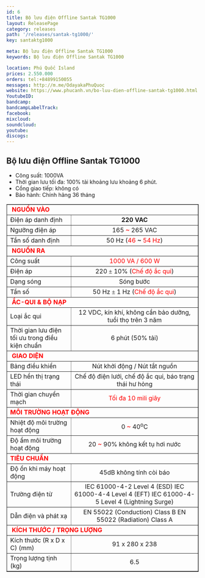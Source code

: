 ```yaml
---
id: 6
title: Bộ lưu điện Offline Santak TG1000
layout: ReleasePage
category: releases
path: '/releases/santak-tg1000/'
key: santaktg1000

meta: Bộ lưu điện Offline Santak TG1000
keywords: Bộ lưu điện Offline Santak TG1000

location: Phú Quốc Island
prices: 2.550.000
orders: tel:+84899150055
messages: http://m.me/OdayakaPhuQuoc
website: https://www.phucanh.vn/bo-luu-dien-offline-santak-tg1000.html
YoutubeID: 
bandcamp: 
bandcampLabelTrack: 
facebook: 
mixcloud: 
soundcloud: 
youtube: 
discogs: 
---
```


## Bộ lưu điện Offline Santak TG1000

- Công suất:	1000VA
- Thời gian lưu tối đa:	100% tải khoảng lưu khoảng 6 phút.
- Cổng giao tiếp:	không có
- Bảo hành: Chính hãng 36 tháng

<table cellspacing="1" cellpadding="1" width="500" align="center" border="1">
    <tbody>
        <tr>
            <td style="text-align: left" colspan="3">&nbsp;<span><strong><span style="color: #ff0000">NGUỒN VÀO</span></strong></span></td>
        </tr>
        <tr>
            <td style="text-align: left" colspan="2">Điện áp danh định</td>
            <td style="text-align: center"><strong>220 VAC</strong></td>
        </tr>
        <tr>
            <td style="text-align: left" colspan="2">Ngưỡng điện áp</td>
            <td style="text-align: center">165 <span style="color: #ff0000">~</span> 265 VAC</td>
        </tr>
        <tr>
            <td style="text-align: left" colspan="2">Tần số danh định</td>
            <td style="text-align: center">50 Hz (<span style="color: #ff0000">46 <span style="color: #000000">~</span> 54 Hz</span>)</td>
        </tr>
        <tr>
            <td style="text-align: left" colspan="3">&nbsp;<span><strong><span style="color: #ff0000">NGUỒN RA</span></strong></span></td>
        </tr>
        <tr>
            <td style="text-align: left" colspan="2">Công suất</td>
            <td style="text-align: center"><span style="color: #ff0000">1000 VA / 600 W</span></td>
        </tr>
        <tr>
            <td style="text-align: left" colspan="2">Điện áp</td>
            <td style="text-align: center">220 <span style="font-size: 12pt; font-family: 'Times New Roman'">±</span> 10% (<span style="color: #ff0000">Chế độ ắc qui</span>) </td>
        </tr>
        <tr>
            <td style="text-align: left" colspan="2">Dạng sóng</td>
            <td style="text-align: center">Sóng bước</td>
        </tr>
        <tr>
            <td style="text-align: left" colspan="2">Tần số</td>
            <td style="text-align: center">50 Hz <span><span style="font-size: 12pt; font-family: 'Times New Roman'">±</span> 1 Hz (<span style="color: #ff0000">Chế độ ắc qui</span>) </span></td>
        </tr>
        <tr>
            <td style="text-align: left" colspan="3">&nbsp;<span><span style="color: #ff0000"><strong>ẮC-QUI &amp; BỘ NẠP</strong></span></span></td>
        </tr>
        <tr>
            <td style="text-align: left" colspan="2">Loại ắc qui</td>
            <td style="text-align: center">12 VDC, kín khí, không cần bảo dưỡng, tuổi thọ trên 3 năm</td>
        </tr>
        <tr>
            <td style="text-align: left" colspan="2">Thời gian lưu điện tối ưu trong điều kiện chuẩn</td>
            <td style="text-align: center">6 phút (50% tải)</td>
        </tr>
        <tr>
            <td style="text-align: left" colspan="3">&nbsp;<span><span style="color: #ff0000"><strong>GIAO DIỆN</strong></span></span></td>
        </tr>
        <tr>
            <td style="text-align: left" colspan="2">Bảng điều khiển</td>
            <td style="text-align: center">Nút khởi động / Nút tắt nguồn</td>
        </tr>
        <tr>
            <td style="text-align: left" colspan="2">LED hển thị trạng thái</td>
            <td style="text-align: center">Chế độ điện lưới, chế độ ắc qui, báo trạng thái hư hỏng</td>
        </tr>
        <tr>
            <td style="text-align: left" colspan="2">Thời gian chuyển mạch</td>
            <td style="text-align: center"><span style="color: #ff0000">Tối đa 10 mili giây</span></td>
        </tr>
        <tr>
            <td style="text-align: left" colspan="3"><span><span><span style="color: #ff0000"><strong>MÔI TRƯỜNG HOẠT ĐỘNG</strong></span></span></span></td>
        </tr>
        <tr>
            <td style="text-align: left" colspan="2">Nhiệt độ môi trường hoạt động</td>
            <td style="text-align: center">0 <span style="color: #ff0000">~</span> 40<sup>o</sup>C</td>
        </tr>
        <tr>
            <td style="text-align: left" colspan="2">Độ ẩm môi trường hoạt động</td>
            <td style="text-align: center">20 <span style="color: #ff0000">~</span> 90% không kết tụ hơi nước</td>
        </tr>
        <tr>
            <td style="text-align: left" colspan="3"><span><span><span><span><span style="color: #ff0000"><strong>TIÊU CHUẨN</strong></span></span></span></span></span></td>
        </tr>
        <tr>
            <td style="text-align: left" colspan="2">Độ ồn khi máy hoạt động</td>
            <td style="text-align: center">45dB không tính còi báo</td>
        </tr>
        <tr>
            <td style="text-align: left" colspan="2">Trường điện từ</td>
            <td style="text-align: center">IEC 61000-4-2 Level 4 (ESD) <span>IEC 61000-4-4 Level 4</span> (EFT) <span>IEC 61000-4-5 Level 4</span> (Lightning Surge)</td>
        </tr>
        <tr>
            <td style="text-align: left" colspan="2">Dẫn điện và phát xạ</td>
            <td style="text-align: center">EN 55022 (Conduction) Class B <span>EN 55022 (Radiation) Class A </span></td>
        </tr>
        <tr>
            <td style="text-align: left" colspan="3">&nbsp;<span><span><span><span><span><span style="color: #ff0000"><strong>KÍCH THƯỚC / TRỌNG LƯỢNG </strong></span></span></span></span></span></span></td>
        </tr>
        <tr>
            <td style="text-align: left" colspan="2">Kích thước (R x D x C) (mm)</td>
            <td style="text-align: center">91 x 280 x 238</td>
        </tr>
        <tr>
            <td style="text-align: left" colspan="2">Trọng lượng tịnh (kg)</td>
            <td style="text-align: center">6.5</td>
        </tr>
    </tbody>
</table>